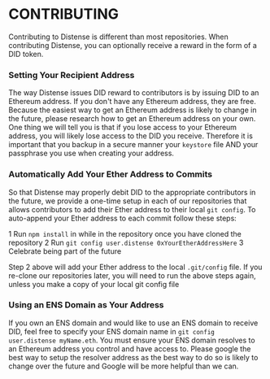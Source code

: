 # CONTRIBUTING

Contributing to Distense is different than most repositories.  When contributing Distense, you can optionally receive a reward in the form of a DID token. 

### Setting Your Recipient Address

The way Distense issues DID reward to contributors is by issuing DID to an Ethereum address.  If you don't have any Ethereum address, they are free.  Because the easiest way to get an Ethereum address is likely to change in the future, please research how to get an Ethereum address on your own.  One thing we will tell you is that if you lose access to your Ethereum address, you will likely lose access to the DID you receive.  Therefore it is important that you backup in a secure manner your `keystore` file AND your passphrase you use when creating your address.

### Automatically Add Your Ether Address to Commits

So that Distense may properly debit DID to the appropriate contributors in the future, we provide a one-time setup in each of our repositories that allows contributors to add their Ether address to their local `git config`.  To auto-append your Ether address to each commit follow these steps:

1 Run `npm install` in while in the repository once you have cloned the repository
2 Run `git config user.distense 0xYourEtherAddressHere`
3 Celebrate being part of the future

Step 2 above will add your Ether address to the local `.git/config` file.  If you re-clone our repositories later, you will need to run the above steps again, unless you make a copy of your local git config file

### Using an ENS Domain as Your Address

If you own an ENS domain and would like to use an ENS domain to receive DID, feel free to specify your ENS domain name in `git config user.distense myName.eth`.  You must ensure your ENS domain resolves to an Ethereum address you control and have access to.  Please google the best way to setup the resolver address as the best way to do so is likely to change over the future and Google will be more helpful than we can.  

  
